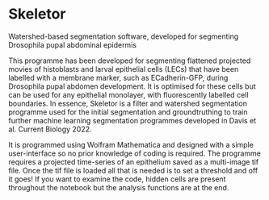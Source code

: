 # Skeletor
Watershed-based segmentation software, developed for segmenting Drosophila pupal abdominal epidermis

This programme has been developed for segmenting flattened projected movies of histoblasts and larval epithelial cells (LECs) that have been labelled with a membrane marker, such as ECadherin-GFP, during Drosophila pupal abdomen development. It is optimised for these cells but can be used for any epithelial monolayer, with fluorescently labelled cell boundaries. In essence, Skeletor is a filter and watershed segmentation programme used for the initial segmentation and groundtruthing to train further machine learning segmentation programmes developed in Davis et al. Current Biology 2022. 

It is programmed using Wolfram Mathematica and designed with a simple user-interface so no prior knowledge of coding is required. The programme requires a projected time-series of an epithelium saved as a multi-image tif file. Once the tif file is loaded all that is needed is to set a threshold and off it goes! If you want to examine the code, hidden cells are present throughout the notebook but the analysis functions are at the end. 
